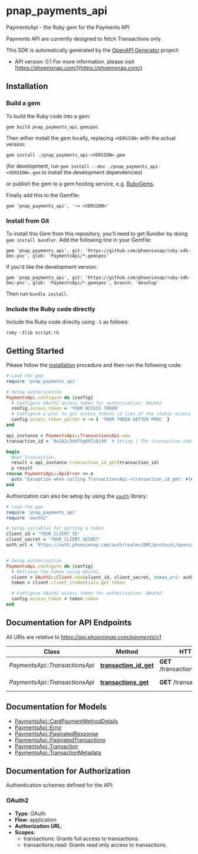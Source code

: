# pnap_payments_api

PaymentsApi - the Ruby gem for the Payments API

Payments API are currently designed to fetch Transactions only.

This SDK is automatically generated by the [OpenAPI Generator](https://openapi-generator.tech) project:

- API version: 0.1
For more information, please visit [https://phoenixnap.com/](https://phoenixnap.com/)

## Installation

### Build a gem

To build the Ruby code into a gem:

```shell
gem build pnap_payments_api.gemspec
```

Then either install the gem locally, replacing `<VERSION>` with the actual version:

```shell
gem install ./pnap_payments_api-<VERSION>.gem
```

(for development, run `gem install --dev ./pnap_payments_api-<VERSION>.gem` to install the development dependencies)

or publish the gem to a gem hosting service, e.g. [RubyGems](https://rubygems.org/).

Finally add this to the Gemfile:

    gem 'pnap_payments_api', '~> <VERSION>'

### Install from Git

To install this Gem from this repository, you'll need to get Bundler by doing `gem install bundler`. Add the following line in your Gemfile:

    gem 'pnap_payments_api', git: 'https://github.com/phoenixnap/ruby-sdk-bmc-poc', glob: 'PaymentsApi/*.gemspec'

If you'd like the development version:

    gem 'pnap_payments_api', git: 'https://github.com/phoenixnap/ruby-sdk-bmc-poc', glob: 'PaymentsApi/*.gemspec', branch: 'develop'

Then run `bundle install`.

### Include the Ruby code directly

Include the Ruby code directly using `-I` as follows:

```shell
ruby -Ilib script.rb
```

## Getting Started

Please follow the [installation](#installation) procedure and then run the following code:

```ruby
# Load the gem
require 'pnap_payments_api'

# Setup authorization
PaymentsApi.configure do |config|
  # Configure OAuth2 access token for authorization: OAuth2
  config.access_token = 'YOUR ACCESS TOKEN'
  # Configure a proc to get access tokens in lieu of the static access_token configuration
  config.access_token_getter = -> { 'YOUR TOKEN GETTER PROC' } 
end

api_instance = PaymentsApi::TransactionsApi.new
transaction_id = '0a1b2c3d4f5g6h7i8j9k' # String | The transaction identifier.

begin
  #Get Transaction.
  result = api_instance.transaction_id_get(transaction_id)
  p result
rescue PaymentsApi::ApiError => e
  puts "Exception when calling TransactionsApi->transaction_id_get: #{e}"
end

```

Authorization can also be setup by using the [`oauth`](https://github.com/oauth-xx/oauth2) library:

```ruby
# Load the gem
require 'pnap_payments_api'
require 'oauth2'

# Setup variables for getting a token.
client_id = 'YOUR_CLIENT_ID'
client_secret = 'YOUR_CLIENT_SECRET'
auth_url = 'https://auth.phoenixnap.com/auth/realms/BMC/protocol/openid-connect/token'


# Setup authorization
PaymentsApi.configure do |config|
  # Retrieve the token using OAuth2.
  client = OAuth2::Client.new(client_id, client_secret, token_url: auth_url)
  token = client.client_credentials.get_token

  # Configure OAuth2 access token for authorization: OAuth2
  config.access_token = token.token
end

```

## Documentation for API Endpoints

All URIs are relative to *https://api.phoenixnap.com/payments/v1*

Class | Method | HTTP request | Description
------------ | ------------- | ------------- | -------------
*PaymentsApi::TransactionsApi* | [**transaction_id_get**](docs/TransactionsApi.md#transaction_id_get) | **GET** /transactions/{transactionId} | Get Transaction.
*PaymentsApi::TransactionsApi* | [**transactions_get**](docs/TransactionsApi.md#transactions_get) | **GET** /transactions | Get Transactions.


## Documentation for Models

 - [PaymentsApi::CardPaymentMethodDetails](docs/CardPaymentMethodDetails.md)
 - [PaymentsApi::Error](docs/Error.md)
 - [PaymentsApi::PaginatedResponse](docs/PaginatedResponse.md)
 - [PaymentsApi::PaginatedTransactions](docs/PaginatedTransactions.md)
 - [PaymentsApi::Transaction](docs/Transaction.md)
 - [PaymentsApi::TransactionMetadata](docs/TransactionMetadata.md)


## Documentation for Authorization


Authentication schemes defined for the API:
### OAuth2


- **Type**: OAuth
- **Flow**: application
- **Authorization URL**: 
- **Scopes**: 
  - transactions: Grants full access to transactions.
  - transactions.read: Grants read only access to transactions.

